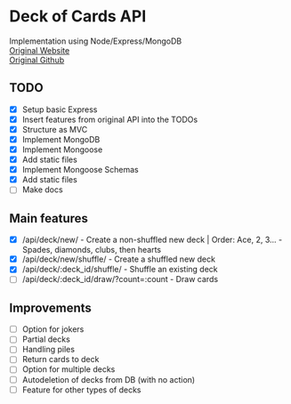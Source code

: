 # Deck of Cards API
Implementation using Node/Express/MongoDB  
[Original Website](deckofcardsapi.com)  
[Original Github](https://github.com/crobertsbmw/deckofcards)

## TODO
- [x] Setup basic Express
- [x] Insert features from original API into the TODOs
- [x] Structure as MVC
- [x] Implement MongoDB
- [x] Implement Mongoose
- [x] Add static files
- [x] Implement Mongoose Schemas
- [x] Add static files
- [ ] Make docs

## Main features
- [x] /api/deck/new/ - Create a non-shuffled new deck | Order: Ace, 2, 3... - Spades, diamonds, clubs, then hearts
- [x] /api/deck/new/shuffle/ - Create a shuffled new deck
- [x] /api/deck/:deck_id/shuffle/ - Shuffle an existing deck
- [ ] /api/deck/:deck_id/draw/?count=:count - Draw cards

## Improvements
- [ ] Option for jokers
- [ ] Partial decks
- [ ] Handling piles
- [ ] Return cards to deck
- [ ] Option for multiple decks
- [ ] Autodeletion of decks from DB (with no action)
- [ ] Feature for other types of decks